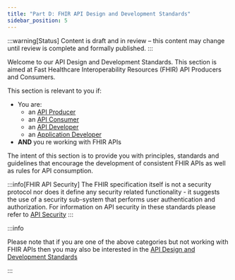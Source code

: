 ```yaml
---
title: "Part D: FHIR API Design and Development Standards"
sidebar_position: 5
---
```


:::warning[Status]
Content is draft and in review – this content may change until review is complete and formally published.
:::

Welcome to our API Design and Development Standards. This section is aimed at Fast Healthcare Interoperability Resources (FHIR) API Producers and Consumers.

This section is relevant to you if:

- You are:
  - an [API Producer](/api-concepts/ComponentDefinitions#api-producer)
  - an [API Consumer](/api-concepts/ComponentDefinitions#api-consumer)
  - an [API Developer](/api-concepts/ComponentDefinitions#api-developers)
  - an [Application Developer](/api-concepts/ComponentDefinitions#application-developers)
- **AND** you re working with FHIR APIs

The intent of this section is to provide you with principles, standards and guidelines that encourage the development of consistent FHIR APIs as well as rules for API consumption.

:::info[FHIR API Security]
The FHIR specification itself is not a security protocol nor does it define any security related functionality - it suggests the use of a security sub-system that performs user authentication and authorization. For information on API security in these standards please refer to [API Security](../api-security)
:::

:::info

Please note that if you are one of the above categories but not working with FHIR APIs then you may also be interested in the [API Design and Development Standards](/api-development)

:::
